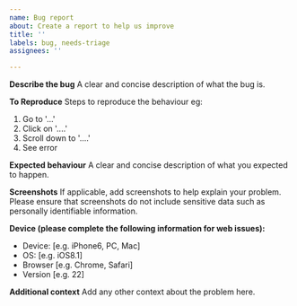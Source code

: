 ```yaml
---
name: Bug report
about: Create a report to help us improve
title: ''
labels: bug, needs-triage
assignees: ''

---
```


**Describe the bug**
A clear and concise description of what the bug is.

**To Reproduce**
Steps to reproduce the behaviour eg:
1. Go to '...'
2. Click on '....'
3. Scroll down to '....'
4. See error

**Expected behaviour**
A clear and concise description of what you expected to happen.

**Screenshots**
If applicable, add screenshots to help explain your problem. Please ensure that screenshots do not include sensitive data such as personally identifiable information.

**Device (please complete the following information for web issues):**
 - Device: [e.g. iPhone6, PC, Mac]
 - OS: [e.g. iOS8.1]
 - Browser [e.g. Chrome, Safari]
 - Version [e.g. 22]

**Additional context**
Add any other context about the problem here.
